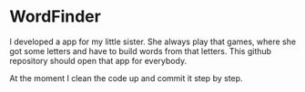 # WordFinder
I developed a app for my little sister.
She always play that games, where she got some letters and have to build words from that letters.
This github repository should open that app for everybody.

At the moment I clean the code up and commit it step by step.
